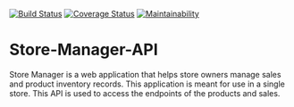 [![Build Status](https://travis-ci.com/Nicanor008/Store-Manager-API.svg?branch=develop)](https://travis-ci.com/Nicanor008/Store-Manager-API)
[![Coverage Status](https://coveralls.io/repos/github/Nicanor008/Store-Manager-API/badge.svg?branch=develop)](https://coveralls.io/github/Nicanor008/Store-Manager-API?branch=develop)
[![Maintainability](https://api.codeclimate.com/v1/badges/37d0c21d3071cbd5f2e3/maintainability)](https://codeclimate.com/github/Nicanor008/Store-Manager-API/maintainability)

# Store-Manager-API

Store Manager is a web application that helps store owners manage sales and product inventory records. This application is meant for use in a single store. This API is used to access the endpoints of the products and sales.
